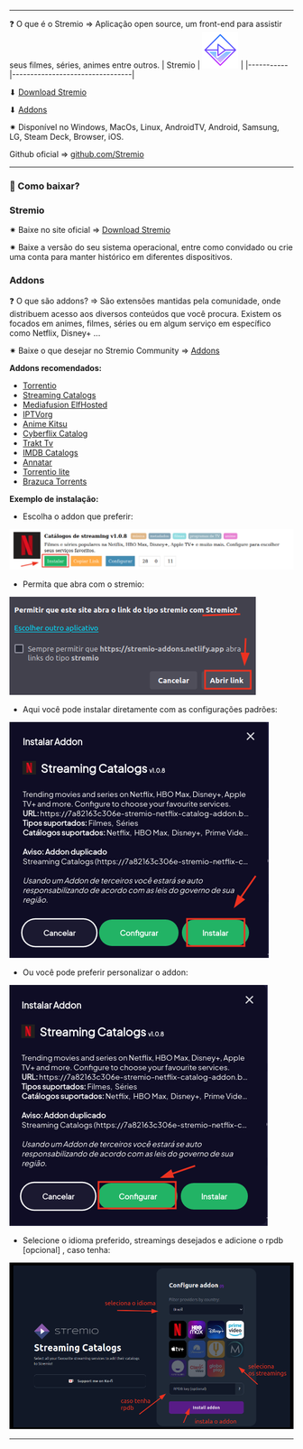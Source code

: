***
❓ O que é o Stremio ⇒ Aplicação open source, um front-end para assistir seus filmes, séries, animes entre outros.
| Stremio | ![stremio-icon](/assets/imgs/stremio/stremio-icon.png) | 
|-----------|---------------------------------|

⬇ [Download Stremio](https://www.stremio.com/)

⬇ [Addons](https://stremio-addons.netlify.app/)

✷ Disponível no Windows, MacOs, Linux, AndroidTV, Android, Samsung, LG, Steam Deck, Browser, iOS.

Github oficial ⇒ [github.com/Stremio](https://github.com/Stremio)
***

### 🤔 Como baixar? 
### Stremio
✷ Baixe no site oficial ⇒ [Download Stremio](https://www.stremio.com/)

✷ Baixe a versão do seu sistema operacional, entre como convidado ou crie uma conta para manter histórico em diferentes dispositivos. 
### Addons
❓ O que são addons? ⇒ São extensões mantidas pela comunidade, onde distribuem acesso aos diversos conteúdos que você procura. Existem os focados em animes, filmes, séries ou em algum serviço em específico como Netflix, Disney+ ...

✷ Baixe o que desejar no Stremio Community ⇒ [Addons](https://stremio-addons.netlify.app/)

**Addons recomendados:**

- [Torrentio](https://stremio-addons.netlify.app/torrentio) 
- [Streaming Catalogs](https://stremio-addons.netlify.app/streaming-catalogs)
- [Mediafusion ElfHosted](https://stremio-addons.netlify.app/mediafusion-elfhosted)
- [IPTVorg](https://stremio-addons.netlify.app/iptvorg)
- [Anime Kitsu](https://stremio-addons.netlify.app/anime-kitsu)
- [Cyberflix Catalog](https://stremio-addons.netlify.app/cyberflix-catalog)
- [Trakt Tv](https://stremio-addons.netlify.app/trakt-tv)
- [IMDB Catalogs](https://stremio-addons.netlify.app/imdb-catalogs)
- [Annatar](https://stremio-addons.netlify.app/annatar)
- [Torrentio lite](https://stremio-addons.netlify.app/torrentio-lite)
- [Brazuca Torrents](https://stremio-addons.netlify.app/brazuca-torrents)

**Exemplo de instalação:**
- Escolha o addon que preferir:

![escolha-addon](/assets/imgs/stremio/image.png)
- Permita que abra com o stremio:

![permita-abra-stremio](/assets/imgs/stremio/image-1.png)
- Aqui você pode instalar diretamente com as configurações padrões:

![instale-configs-padrao](/assets/imgs/stremio/image-2.png)
- Ou você pode preferir personalizar o addon:

![ajuste-as-suas-configurações](/assets/imgs/stremio/image-3.png)
- Selecione o idioma preferido, streamings desejados e adicione o rpdb [opcional] , caso tenha:

![instruções-de-como-configurar](/assets/imgs/stremio/image-4.png)
***